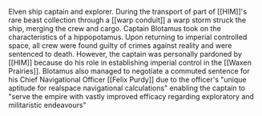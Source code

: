 Elven ship captain and explorer.
During the transport of part of [[HIM]]'s rare beast collection through a [[warp conduit]] a warp storm struck the ship, merging the crew and cargo. Captain Blotamus took on the characteristics of a hippopotamus. Upon returning to imperial controlled space, all crew were found guilty of crimes against reality and were sentenced to death. However, the captain was personally pardoned by [[HIM]] because do his role in establishing imperial control in the [[Waxen Prairies]]. Blotamus also managed to negotiate a commuted sentence for his Chief Navigational Officer [[Felix Purdy]] due to the officer's "unique aptitude for realspace navigational calculations" enabling the captain to "serve the empire with vastly improved efficacy regarding exploratory and militaristic endeavours"